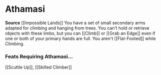 ﻿---
id: '211'
name: Athamasi
rarity: Common
source: '[[DATABASE/source/Impossible Lands|Impossible Lands]]'
trait: null
type: Heritage

---
# Athamasi

**Source** [[Impossible Lands]]
You have a set of small secondary arms adapted for climbing and hanging from trees. You can't hold or retrieve objects with these limbs, but you can [[Climb]] or [[Grab an Edge]] even if one or both of your primary hands are full. You aren't [[Flat-Footed]] while Climbing.

### Feats Requiring Athamasi...

[[Scuttle Up]], [[Skilled Climber]]